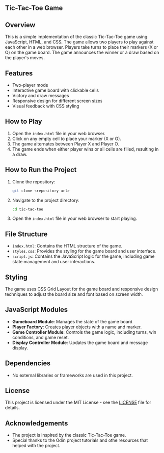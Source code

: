 
## Tic-Tac-Toe Game

## Overview

This is a simple implementation of the classic Tic-Tac-Toe game using JavaScript, HTML, and CSS. The game allows two players to play against each other in a web browser. Players take turns to place their markers (X or O) on the game board. The game announces the winner or a draw based on the player's moves.

## Features

- Two-player mode
- Interactive game board with clickable cells
- Victory and draw messages
- Responsive design for different screen sizes
- Visual feedback with CSS styling

## How to Play

1. Open the `index.html` file in your web browser.
2. Click on any empty cell to place your marker (X or O).
3. The game alternates between Player X and Player O.
4. The game ends when either player wins or all cells are filled, resulting in a draw.

## How to Run the Project

1. Clone the repository:
   ```bash
   git clone <repository-url>
   ```
2. Navigate to the project directory:
   ```bash
   cd tic-tac-toe
   ```
3. Open the `index.html` file in your web browser to start playing.

## File Structure

- `index.html`: Contains the HTML structure of the game.
- `styles.css`: Provides the styling for the game board and user interface.
- `script.js`: Contains the JavaScript logic for the game, including game state management and user interactions.

## Styling

The game uses CSS Grid Layout for the game board and responsive design techniques to adjust the board size and font based on screen width.

## JavaScript Modules

- **Gameboard Module**: Manages the state of the game board.
- **Player Factory**: Creates player objects with a name and marker.
- **Game Controller Module**: Controls the game logic, including turns, win conditions, and game reset.
- **Display Controller Module**: Updates the game board and message display.


## Dependencies

- No external libraries or frameworks are used in this project.

## License

This project is licensed under the MIT License - see the [LICENSE](LICENSE) file for details.

## Acknowledgements

- The project is inspired by the classic Tic-Tac-Toe game.
- Special thanks to the Odin project tutorials and othe resources that helped with the project.


